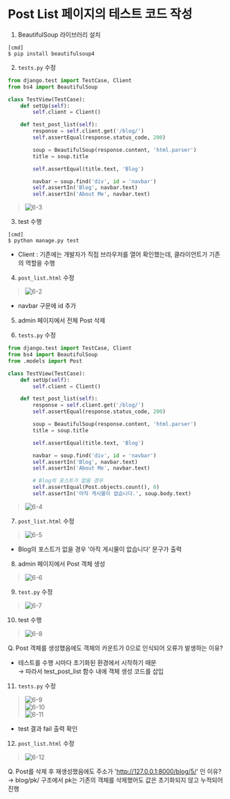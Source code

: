 # Post List 페이지의 테스트 코드 작성
1. BeautifulSoup 라이브러리 설치
```
[cmd]
$ pip install beautifulsoup4 
```

2. `tests.py` 수정
~~~python
from django.test import TestCase, Client
from bs4 import BeautifulSoup

class TestView(TestCase):
    def setUp(self):
        self.client = Client()

    def test_post_list(self):
        response = self.client.get('/blog/')
        self.assertEqual(response.status_code, 200)

        soup = BeautifulSoup(response.content, 'html.parser')
        title = soup.title

        self.assertEqual(title.text, 'Blog')

        navbar = soup.find('div', id = 'navbar')
        self.assertIn('Blog', navbar.text)
        self.assertIn('About Me', navbar.text)
~~~
> ![6-3](https://user-images.githubusercontent.com/48504392/79629093-71e7c380-8181-11ea-9e0a-909cdcbe7ac0.png)  

3. test 수행
~~~
[cmd]
$ python manage.py test
~~~
- Client : 기존에는 개발자가 직접 브라우저를 열어 확인했는데, 클라이언트가 기존의 역할을 수행  

4. `post_list.html` 수정  
> ![6-2](https://user-images.githubusercontent.com/48504392/79629091-714f2d00-8181-11ea-8e1a-739179fdff1b.png)  
- navbar 구문에 id 추가  

5. admin 페이지에서 전체 Post 삭제  

6. `tests.py` 수정  
~~~python
from django.test import TestCase, Client
from bs4 import BeautifulSoup
from .models import Post

class TestView(TestCase):
    def setUp(self):
        self.client = Client()

    def test_post_list(self):
        response = self.client.get('/blog/')
        self.assertEqual(response.status_code, 200)

        soup = BeautifulSoup(response.content, 'html.parser')
        title = soup.title

        self.assertEqual(title.text, 'Blog')

        navbar = soup.find('div', id = 'navbar')
        self.assertIn('Blog', navbar.text)
        self.assertIn('About Me', navbar.text)

        # Blog의 포스트가 없을 경우
        self.assertEqual(Post.objects.count(), 0)
        self.assertIn('아직 게시물이 없습니다.', soup.body.text)
~~~
> ![6-4](https://user-images.githubusercontent.com/48504392/79629094-71e7c380-8181-11ea-91bf-5517c0d31c9d.png)  

7. `post_list.html` 수정  
> ![6-5](https://user-images.githubusercontent.com/48504392/79629095-72805a00-8181-11ea-9b03-5f05b60d62e5.png)  
- Blog의 포스트가 없을 경우 '아직 게시물이 없습니다' 문구가 출력

8. admin 페이지에서 Post 객체 생성  
> ![6-6](https://user-images.githubusercontent.com/48504392/79629096-7318f080-8181-11ea-90f3-44037b6652eb.png)

9. `test.py` 수정  
> ![6-7](https://user-images.githubusercontent.com/48504392/79629097-73b18700-8181-11ea-9b05-bf29f96f24fc.png)  

10. test 수행  
> ![6-8](https://user-images.githubusercontent.com/48504392/79629098-73b18700-8181-11ea-8b02-adbc2d5ffc26.png)  

Q. Post 객체를 생성했음에도 객체의 카운트가 0으로 인식되어 오류가 발생하는 이유?  
- 테스트를 수행 시마다 초기화된 환경에서 시작하기 때문  
    → 따라서 test_post_list 함수 내에 객체 생성 코드를 삽입  

11. `tests.py` 수정  
> ![6-9](https://user-images.githubusercontent.com/48504392/79629099-744a1d80-8181-11ea-9cd5-08986f0c7316.png)  
> ![6-10](https://user-images.githubusercontent.com/48504392/79629100-74e2b400-8181-11ea-9044-0be4621b5293.png)  
> ![6-11](https://user-images.githubusercontent.com/48504392/79629101-757b4a80-8181-11ea-8a99-6d1133bc4ccc.png)  
- test 결과 fail 출력 확인  

12. `post_list.html` 수정  
> ![6-12](https://user-images.githubusercontent.com/48504392/79629102-757b4a80-8181-11ea-9124-95450f054c8e.png)  

Q. Post를 삭제 후 재생성했음에도 주소가 'http://127.0.0.1:8000/blog/5/' 인 이유?  
  → blog/pk/ 구조에서 pk는 기존의 객체를 삭제했어도 값은 초기화되지 않고 누적되어 진행  
